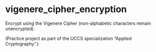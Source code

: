 # vigenere_cipher_encryption
Encrypt using the Vigenere Cipher (non-alphabetic characters remain unencrypted).

(Practice project as part of the UCCS specialization “Applied Cryptography”.)
